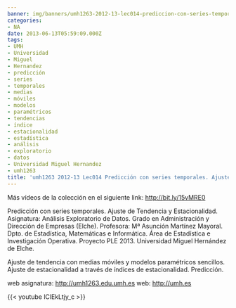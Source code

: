 ```yaml
---
banner: img/banners/umh1263-2012-13-lec014-prediccion-con-series-temporales-ajuste-de-tendencia-y-estacionalidad.jpg
categories:
- NA
date: 2013-06-13T05:59:09.000Z
tags:
- UMH
- Universidad
- Miguel
- Hernandez
- predicción
- series
- temporales
- medias
- móviles
- modelos
- paramétricos
- tendencias
- índice
- estacionalidad
- estadística
- análisis
- exploratorio
- datos
- Universidad Miguel Hernandez
- umh1263
title: 'umh1263 2012-13 Lec014 Predicción con series temporales. Ajuste de Tendencia y Estacionalidad'
---
```


Más vídeos de la colección en el siguiente link: http://bit.ly/15vMRE0

Predicción con series temporales. Ajuste de Tendencia y Estacionalidad.
Asignatura: Análisis Exploratorio de Datos.
Grado en Administración y Dirección de Empresas (Elche).
Profesora: Mª Asunción Martínez Mayoral.
Dpto. de Estadística, Matemáticas e Informática.
Área de Estadística e Investigación Operativa.
Proyecto PLE 2013. Universidad Miguel Hernández de Elche.

Ajuste de tendencia con medias móviles y modelos paramétricos sencillos. Ajuste de estacionalidad a través de índices de estacionalidad. Predicción.

web asignatura: http://umh1263.edu.umh.es
web: http://umh.es

{{< youtube lClEkLtjy_c >}}
